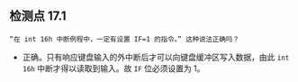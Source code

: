## 检测点 17.1

```
“在 int 16h 中断例程中，一定有设置 IF=1 的指令。” 这种说法正确吗？
```

- 正确。只有响应键盘输入的外中断后才可以向键盘缓冲区写入数据，由此 `int 16h` 中断才得以读取到输入。故 `IF` 位必须设置为 1。
